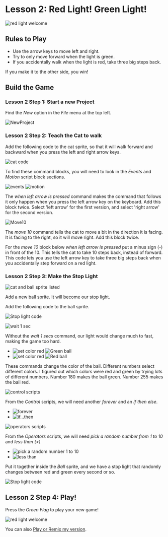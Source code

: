 # Lesson 2: Red Light! Green Light!

![red light welcome](img/redlightwelcome.png)

## Rules to Play

- Use the arrow keys to move left and right.
- Try to only move forward when the light is green. 
- If you accidentally walk when the light is red, take three big steps back.

If you make it to the other side, you win!

## Build the Game

### Lesson 2 Step 1: Start a new Project

Find the *New* option in the *File* menu at the top left.

![NewProject](img/fileNew.png)

### Lesson 2 Step 2: Teach the Cat to walk

Add the following code to the cat sprite, so that it will walk forward and backward when you press the left and right arrow keys.

![cat code](img/walkleftrightcatcode.png)

To find these command blocks, you will need to look in the *Events* and *Motion* script block sections.

![events](img/ScriptsEvents.PNG)
![motion](img/ScriptsMotion.png)

The *when left arrow is pressed* command makes the command that follows it only happen when you press the left arrow key on the keyboard. Add this block twice. Select 'left arrow' for the first version, and select 'right arrow' for the second version.

![Move10](img/move10steps.png)

The *move 10* command tells the cat to move a bit in the direction it is facing. It is facing to the right, so it will move right. Add this block twice. 

For the *move 10* block below *when left arrow is pressed* put a minus sign (-) in front of the 10. This tells the cat to take 10 steps back, instead of forward. This code lets you use the left arrow key to take three big steps back when you accidentally step forward on a red light.

### Lesson 2 Step 3: Make the Stop Light

![cat and ball sprite listed](img/catandballsprite.png)

Add a new ball sprite. It will become our stop light.

Add the following code to the ball sprite.

![Stop light code](img/redlightcode.png)

![wait 1 sec](img/wait1sec.png)

Without the *wait 1 secs* command, our light would change much to fast, making the game too hard. 

- ![set color red](img/setcolor180.png) ![Green ball](img/greenball.png)
- ![set color red](img/setcolor255.png) ![Red ball](img/redball.png)

These commands change the color of the ball. Different numbers select different colors. I figured out which colors were red and green by trying lots of different numbers. Number 180 makes the ball green. Number 255 makes the ball red.

![control scripts](img/ScriptsControl.png)

From the *Control* scripts, we will need another *forever* and an *if then else*.

- ![forever](img/forever.png)
- ![if...then](img/ifthenelse.png)

![operators scripts](img/ScriptsOperators.png)

From the *Operators* scripts, we will need *pick a random number from 1 to 10* and *less than (<)*

- ![pick a random number 1 to 10](img/pickrandom1to10.png)
- ![less than](img/lessthan.png)

Put it together inside the *Ball* sprite, and we have a stop light that randomly changes between red and green every second or so.

![Stop light code](img/redlightcode.png)

## Lesson 2 Step 4: Play!

Press the *Green Flag* to play your new game!

![red light welcome](img/redlightwelcome.png)

You can also [Play or Remix my version](https://scratch.mit.edu/projects/170705647/).
